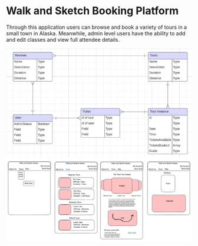 # Walk and Sketch Booking Platform

Through this application users can browse and book a variety of tours in a small town in Alaska. Meanwhile, admin level users have the ability to add and edit classes and view full attendee details. 

![ERD](./src/assets/images/ERD.png) 
![Wireframes](./src/assets/images/Wireframes.png)

